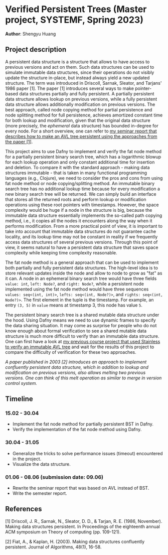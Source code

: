 # Verified Persistent Trees (Master project, SYSTEMF, Spring 2023)

**Author**: Shengyu Huang

## Project description

A persistent data structure is a structure that allows to have access to previous versions and act on them. Such data structures can be used to simulate immutable data structures, since their operations do not visibly update the structure in-place, but instead always yield a new updated structure. The term was introduced in Driscoll, Sarnak, Sleator, and Tarjans' 1986 paper [1]. The paper [1] introduces several ways to make pointer-based data structures partially and fully persistent. A partially persistent data structure allows lookup on previous versions, while a fully persistent data structure allows additionally modification on previous versions. The best approach, called node copying method for partial persistence and node splitting method for full persistence, achieves amortized constant time for both lookup and modification, given that the original data structure (more precisely, the *ephemeral* data structure) has bounded in-degree for every node. For a short overview, one can refer to [my seminar report that describes how to make an AVL tree persistent using the approaches from the paper [1]](https://kumom.io/articles/persistent-avl).

This project aims to use Dafny to implement and verify the fat node method for a partially persistent binary search tree, which has a logarithmic blowup for each lookup operation and only constant additional time for insertion and deletion. To compare it with the standard approach - making data structures immutable - that is taken in many functional programming languages (e.g., Clojure), we need to consider the pros and cons from using fat node method or node copying/splitting method. An immutable binary search tree has no additional lookup time because for every modification a new binary search tree will be returned. We can simply build an interface that stores all the returned roots and perform lookup or modification operations using these root pointers with timestamps. However, the space complexity would be huge if a node in the structure is big, because the immutable data structure essentially implements the so-called path copying method, i.e., it copies all the nodes it encounters along the way when it performs modification. From a more practical point of view, it is important to take into account that immutable data structures do not guarantee cache locality, and its lookup time may not be constant in reality if we frequently access data structures of several previous versions. Through this point of view, it seems natural to have a persistent data structure that saves space complexity while keeping time complexity reasonable.

The fat node method is a general approach that can be used to implement both partially and fully persistent data structures. The high-level idea is to store relevant updates inside the node and allow to node to grow as "fat" as it can. A node in an ephemeral binary search tree would have three fields `value: int`, `left: Node?`, and `right: Node?`, while a persistent node implemented using the fat node method would have three sequences `values: seq<(int, int)>`, `lefts: seq<(int, Node?)>`, and `rights: seq<(int, Node?)>`. The first element in the tuple is the timestamp. For example, an entry `(3, 5)` in `value` means at timestamp 3, this node has value `5`.

The persistent binary search tree is a shared mutable data structure under the hood. Using Dafny means we need to use dynamic frames to specify the data sharing situation. It may come as surprise for people who do not know enough about formal verification to see a shared mutable data structure is much more difficult to verify than an immutable data structure. One can first have a look at [my previous course project that used Stainless to verify an immutable AVL tree](https://github.com/kumom/cs550-persistent-avl-tree) and wait for the results of this project to compare the difficulty of verification for these two approaches.

*A paper published in 2003 [2] introduces an approach to implement confluently persistent data structure, which in addition to lookup and modification on previous versions, also allows melting two previous versions. One can think of this melt operation as similar to merge in version control system.*

## Timeline

### 15.02 - 30.04

- Implement the fat node method for partially persistent BST in Dafny.
- Verify the implementation of the fat node method using Dafny.

### 30.04 - 31.05

- Generalize the tricks to solve performance issues (timeout) encountered in the project.
- Visualize the data structure.

### 01.06 - 08.06 (submission date: 09.06)

- Rewrite the seminar report that was based on AVL instead of BST.
- Write the semester report.

## References

[1] Driscoll, J. R., Sarnak, N., Sleator, D. D., & Tarjan, R. E. (1986, November). Making data structures persistent. In Proceedings of the eighteenth annual ACM symposium on Theory of computing (pp. 109-121).

[2] Fiat, A., & Kaplan, H. (2003). Making data structures confluently persistent. Journal of Algorithms, 48(1), 16-58.
